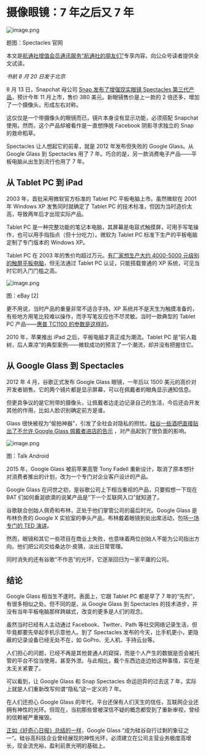 # 摄像眼镜：7 年之后又 7 年

![image.png](https://lishuhang.me/img/2019/08/snap-spectacles.jpg)

题图：Spectacles 官网

本文是[航通社增值会员通讯服务“航通社的朋友们”](https://zhuanlan.zhihu.com/p/78975585)专享内容，向公众号读者提供全文试读。

*书航 8 月 20 日发于北京*

8 月 13 日，Snapchat 母公司 [Snap 发布了增强现实眼镜 Spectacles 第三代产品](https://techcrunch.com/2019/08/13/snap-introduces-spectacles-3-with-two-hd-cameras-and-3d-effects-on-snapchat/)，预计今年 11 月上市，售价 380 美元。新眼镜售价是上一款的 2 倍还多，增加了一个摄像头，形成左右对称。

这仅仅是一个带摄像头的眼镜而已，镜片本身没有显示功能，必须搭配 Snapchat 使用。然而，这个产品却被看作是一直想挣脱 Facebook 阴影寻求独立的 Snap 的救命稻草。

Spectacles 让人想起它的前辈，就是 2012 年发布但失败的 Google Glass。从 Google Glass 到 Spectacles 用了 7 年。巧合的是，另一款消费电子产品——平板电脑从出生到流行也用了 7 年。

## 从 Tablet PC 到 iPad

2003 年，首批采用微软官方标准的 Tablet PC 平板电脑上市。虽然微软在 2001 年 Windows XP 发售同时就确定了 Tablet PC 的技术标准，但因为当时造价太高，导致两年后才出现实际产品。

Tablet PC 是一种完整功能的笔记本电脑，其屏幕是电容式触摸屏，可用手写笔操作，也可以用手指指点（但十分吃力）。微软为 Tablet PC 标准下生产的平板电脑定制了专门版本的 Windows XP。

Tablet PC 在 2003 年的售价均超过万元。[有厂家想生产大约 4000-5000 元级别的触屏平板电脑](https://www.ebay.com/c/1500611668)，但无法通过 Tablet PC 认证，只能搭载普通的 XP 系统，可见当时它的入门门槛之高。

![image.png](https://lishuhang.me/img/2019/08/legacy-tablet-pc.jpg)

图：eBay [2]

更不用说，当时产品的重量非常不适合手持。XP 系统并不是天生为触摸准备的，有些地方用笔比较难以操作，而手写笔反应也不尽灵敏。当时一款典型的 Tablet PC 产品——[惠普 TC1100 的参数是这样的](https://support.hp.com/hk-en/document/c00231861)。

2010 年，苹果推出 iPad 之后，平板电脑才真正成为潮流。Tablet PC 是“前人栽树，后人乘凉”的典型案例——微软成功的预言了一个潮流，却并没有把握住它。

## 从 Google Glass 到 Spectacles

2012 年 4 月，谷歌正式发布 Google Glass 眼镜，一年后以 1500 美元的高价对开发者销售。它的两个镜片都是显示屏幕，可以在佩戴者的眼角显示通知信息。

但更具争议的是它附带的摄像头，让佩戴者边走边记录自己的生活，今后还会开发其他的作用，比如人脸识别确定前方是谁。

Glass 很快被视为“偷拍神器”，引发了全社会对隐私的担忧。[硅谷一些酒吧直接贴出了不允许 Google Glass 佩戴者进店的告示](https://www.talkandroid.com/198842-google-glass-banned-at-san-francisco-bar-etiquette-for-wearables-continues-to-develop/) ，对产品起到了很负面的影响。

![image.png](img/2019/09/google-glass-ban.jpg )

图：Talk Android

2015 年，Google Glass 被前苹果高管 Tony Fadell 重新设计，取消了原本想针对消费者推出的计划，改为一个专门对企业客户设计的产品。

Google Glass 在问世之初，是谷歌公司上下相当重视的产品，只要假想一下现在 BAT 们如何垂涎欲滴的说某产品是“下一个互联网入口”就知道了。

谷歌联合创始人佩奇和布林，正处于他们掌管公司的最后时光。Google Glass 是布林负责的 Google X 实验室的拳头产品，布林戴着眼镜到处出席活动，包括[一场专门的 TED 演讲](https://www.ted.com/talks/sergey_brin_why_google_glass)。

然而，眼镜和其它一些项目在商业上失败，也意味着两位创始人不能为公司指出方向。他们把公司交给桑达尔·皮猜，淡出日常管理。

同时消失的还有谷歌“不作恶”的光环，它逐渐回归为一家平庸的公司。

## 结论

Google Glass 相当生不逢时。表面上，它跟 Tablet PC 都是早了 7 年的“先烈”，有很多相似之处。但不同的是，从 Google Glass 到 Spectacles 的技术进步，并没有当年平板电脑那样跨越式，改变的更多是人们的观念。

虽然当时已经有人主动通过 Facebook、Twitter、Path 等社交网络记录生活，但毕竟都要先举起手机示意他人。到了 Spectacles 发布的今天，比手机更小，更隐蔽的记录设备已经无处不在，如 GoPro、无人机、手持云台等。

人们担心的问题，已经不再是其他普通人的窥探，而是个人产生的数据是否会被托管的平台不恰当使用，甚至外泄。与此相比，戴个东西边走边拍这种事情，实在是太无关紧要了。

可以看到，让 Google Glass 和 Snap Spectacles 命运迥异的过去这 7 年，实际上就是人们重新改写何谓“隐私”这一定义的 7 年。

在人们还担心 Google Glass 的年代，平台还保有人们天生的信任，互联网企业还拥有神性的光环。但现在，当初那些曾被深信不疑的概念都受到了重新审视，曾经的信赖被严重摧毁。

[正如《好奇心日报》总结的一样](http://notch.qdaily.com/mobile/posts/5301.html)，Google Glass “成为硅谷自行过剩的象征之一”。硅谷高科技企业曾经展现的神性光环，必须建立在公司主营业务极度高增长，现金流充裕，盈利前景光明的基础上。